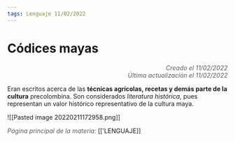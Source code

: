 ```yaml
---
tags: Lenguaje 11/02/2022
---
```


# Códices mayas
<div style="text-align: right; opacity: 0.7; font-style: italic;">Creado el 11/02/2022</div>
<div style="text-align: right; opacity: 0.7; font-style: italic;">Última actualización el 11/02/2022</div>

Eran escritos acerca de las **técnicas agrícolas, recetas y demás parte de la cultura** precolombina. Son considerados *literatura histórica*, pues representan un valor histórico representativo de la cultura maya.

![[Pasted image 20220211172958.png]]

<span style="opacity: 0.7; font-style: italic;">Página principal de la materia:</span> [['LENGUAJE]]